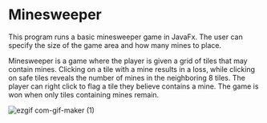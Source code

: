# Minesweeper
This program runs a basic minesweeper game in JavaFx. The user can specify the size of the game area and how many mines to place.

Minesweeper is a game where the player is given a grid of tiles that may contain mines. Clicking on a tile with a mine results in a loss, while clicking on safe tiles reveals the number of mines in the neighboring 8 tiles. The player can right click to flag a tile they believe contains a mine. The game is won when only tiles containing mines remain.

![ezgif com-gif-maker (1)](https://user-images.githubusercontent.com/56368354/124199709-6338b400-da88-11eb-8b41-d73b7480a893.gif)


